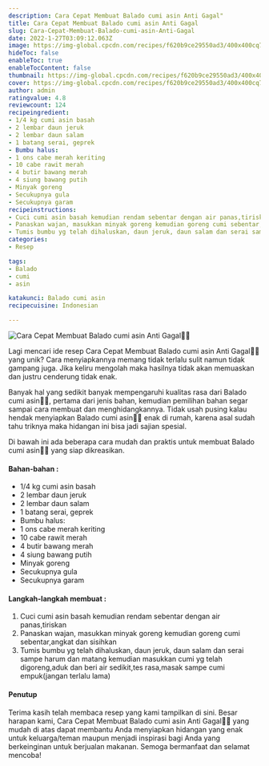 ```yaml
---
description: Cara Cepat Membuat Balado cumi asin Anti Gagal"
title: Cara Cepat Membuat Balado cumi asin Anti Gagal
slug: Cara-Cepat-Membuat-Balado-cumi-asin-Anti-Gagal
date: 2022-1-27T03:09:12.063Z
image: https://img-global.cpcdn.com/recipes/f620b9ce29550ad3/400x400cq70/photo.jpg
hideToc: false
enableToc: true
enableTocContent: false
thumbnail: https://img-global.cpcdn.com/recipes/f620b9ce29550ad3/400x400cq70/photo.jpg
cover: https://img-global.cpcdn.com/recipes/f620b9ce29550ad3/400x400cq70/photo.jpg
author: admin
ratingvalue: 4.8
reviewcount: 124
recipeingredient:
- 1/4 kg cumi asin basah
- 2 lembar daun jeruk
- 2 lembar daun salam
- 1 batang serai, geprek
- Bumbu halus:
- 1 ons cabe merah keriting
- 10 cabe rawit merah
- 4 butir bawang merah
- 4 siung bawang putih
- Minyak goreng
- Secukupnya gula
- Secukupnya garam
recipeinstructions:
- Cuci cumi asin basah kemudian rendam sebentar dengan air panas,tiriskan
- Panaskan wajan, masukkan minyak goreng kemudian goreng cumi sebentar,angkat dan sisihkan
- Tumis bumbu yg telah dihaluskan, daun jeruk, daun salam dan serai sampe harum dan matang kemudian masukkan cumi yg telah digoreng,aduk dan beri air sedikit,tes rasa,masak sampe cumi empuk(jangan terlalu lama)
categories:
- Resep

tags:
- Balado
- cumi
- asin

katakunci: Balado cumi asin
recipecuisine: Indonesian

---
```


![Cara Cepat Membuat Balado cumi asin Anti Gagal👩‍🍳](https://img-global.cpcdn.com/recipes/f620b9ce29550ad3/400x400cq70/photo.jpg)

Lagi mencari ide resep Cara Cepat Membuat Balado cumi asin Anti Gagal👩‍🍳 yang unik? Cara menyiapkannya memang tidak terlalu sulit namun tidak gampang juga. Jika keliru mengolah maka hasilnya tidak akan memuaskan dan justru cenderung tidak enak.

Banyak hal yang sedikit banyak mempengaruhi kualitas rasa dari Balado cumi asin👩‍🍳, pertama dari jenis bahan, kemudian pemilihan bahan segar sampai cara membuat dan menghidangkannya. Tidak usah pusing kalau hendak menyiapkan Balado cumi asin👩‍🍳 enak di rumah, karena asal sudah tahu triknya maka hidangan ini bisa jadi sajian spesial.

Di bawah ini ada beberapa cara mudah dan praktis untuk membuat Balado cumi asin👩‍🍳 yang siap dikreasikan.

<!--inarticleads1-->

#### Bahan-bahan :

- 1/4 kg cumi asin basah
- 2 lembar daun jeruk
- 2 lembar daun salam
- 1 batang serai, geprek
- Bumbu halus:
- 1 ons cabe merah keriting
- 10 cabe rawit merah
- 4 butir bawang merah
- 4 siung bawang putih
- Minyak goreng
- Secukupnya gula
- Secukupnya garam

<!--inarticleads2-->

#### Langkah-langkah membuat :

1. Cuci cumi asin basah kemudian rendam sebentar dengan air panas,tiriskan
1. Panaskan wajan, masukkan minyak goreng kemudian goreng cumi sebentar,angkat dan sisihkan
1. Tumis bumbu yg telah dihaluskan, daun jeruk, daun salam dan serai sampe harum dan matang kemudian masukkan cumi yg telah digoreng,aduk dan beri air sedikit,tes rasa,masak sampe cumi empuk(jangan terlalu lama)

#### Penutup

Terima kasih telah membaca resep yang kami tampilkan di sini. Besar harapan kami, Cara Cepat Membuat Balado cumi asin Anti Gagal👩‍🍳 yang mudah di atas dapat membantu Anda menyiapkan hidangan yang enak untuk keluarga/teman maupun menjadi inspirasi bagi Anda yang berkeinginan untuk berjualan makanan. Semoga bermanfaat dan selamat mencoba!